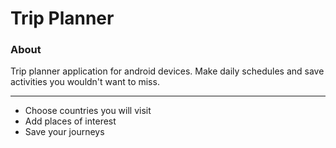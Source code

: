 # Trip Planner

### About
Trip planner application for android devices. 
Make daily schedules and save activities you wouldn't want to miss.
***
* Choose countries you will visit
* Add places of interest
* Save your journeys 
